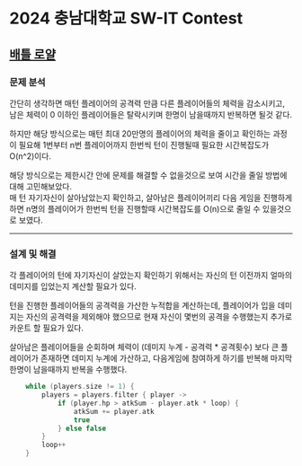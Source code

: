 # 2024 충남대학교 SW-IT Contest

## [배틀 로얄](https://www.acmicpc.net/problem/32405)

### 문제 분석

간단히 생각하면 매턴 플레이어의 공격력 만큼 다른 플레이어들의 체력을 감소시키고, 남은 체력이 0 이하인 플레이어들은 탈락시키며 한명이 남을때까지 반복하면 될것 같다.

하지만 해당 방식으로는 매턴 최대 20만명의 플레이어의 체력을 줄이고 확인하는 과정이 필요해 1번부터 n번 플레이어까지 한번씩 턴이 진행될때 필요한 시간복잡도가 O(n^2)이다.

해당 방식으로는 제한시간 안에 문제를 해결할 수 없을것으로 보여 시간을 줄일 방법에 대해 고민해보았다.  
매 턴 자기자신이 살아남았는지 확인하고, 살아남은 플레이어끼리 다음 게임을 진행하게 하면 n명의 플레이어가 한번씩 턴을 진행할때 시간복잡도를 O(n)으로 줄일 수 있을것으로 보였다.

---

### 설계 및 해결

각 플레이어의 턴에 자기자신이 살았는지 확인하기 위해서는 자신의 턴 이전까지 얼마의 데미지를 입었는지 계산할 필요가 있다.

턴을 진행한 플레이어들의 공격력을 가산한 누적합을 계산하는데, 플레이어가 입을 데미지는 자신의 공격력을 제외해야 했으므로 현재 자신이 몇번의 공격을 수행했는지 추가로 카운트 할 필요가 있다.

살아남은 플레이어들을 순회하며 체력이 (데미지 누계 - 공격력 * 공격횟수) 보다 큰 플레이어가 존재하면 데미지 누계에 가산하고, 다음게임에 참여하게 하기를 반복해 마지막 한명이 남을때까지 반복을 수행했다.
```kt
    while (players.size != 1) {
        players = players.filter { player ->
            if (player.hp > atkSum - player.atk * loop) {
                atkSum += player.atk
                true
            } else false
        }
        loop++
    }
```
